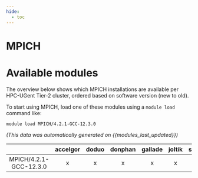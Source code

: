 ```yaml
---
hide:
  - toc
---
```


MPICH
=====

# Available modules


The overview below shows which MPICH installations are available per HPC-UGent Tier-2 cluster, ordered based on software version (new to old).

To start using MPICH, load one of these modules using a `module load` command like:

```shell
module load MPICH/4.2.1-GCC-12.3.0
```

*(This data was automatically generated on {{modules_last_updated}})*  

| |accelgor|doduo|donphan|gallade|joltik|shinx|
| :---: | :---: | :---: | :---: | :---: | :---: | :---: |
|MPICH/4.2.1-GCC-12.3.0|x|x|x|x|x|x|
